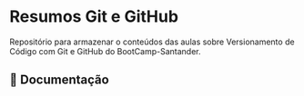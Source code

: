 
# Resumos Git e GitHub

Repositório para armazenar o conteúdos das aulas sobre Versionamento de Código com Git e GitHub do BootCamp-Santander.

## 📃 Documentação
